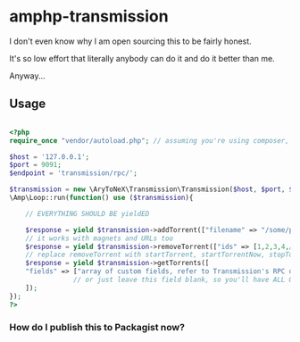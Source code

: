 # amphp-transmission

I don't even know why I am open sourcing this to be fairly honest.

It's so low effort that literally anybody can do it and do it better than me.

Anyway...

## Usage

```php

<?php
require_once "vendor/autoload.php"; // assuming you're using composer, you should use it

$host = '127.0.0.1';
$port = 9091;
$endpoint = 'transmission/rpc/';

$transmission = new \AryToNeX\Transmission\Transmission($host, $port, $endpoint);
\Amp\Loop::run(function() use ($transmission){

	// EVERYTHING SHOULD BE yieldED

	$response = yield $transmission->addTorrent(["filename" => "/some/path/myawesomemusic.torrent"]);
	// it works with magnets and URLs too
	$response = yield $transmission->removeTorrent(["ids" => [1,2,3,4,/* ...array of torrent IDs */]]);
	// replace removeTorrent with startTorrent, startTorrentNow, stopTorrent, verifyTorrent, reannounceTorrent
	$response = yield $transmission->getTorrents([
	"fields" => ["array of custom fields, refer to Transmission's RPC documentation"]
				// or just leave this field blank, so you'll have ALL OF THEM!
	]);
});
?>
```

### How do I publish this to Packagist now?
